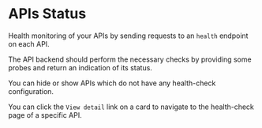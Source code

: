 # APIs Status

Health monitoring of your APIs by sending requests to an `health` endpoint on each API.

The API backend should perform the necessary checks by providing some probes and return an indication of its status.

You can hide or show APIs which do not have any health-check configuration.

You can click the `View detail` link on a card to navigate to the health-check page of a specific API.
